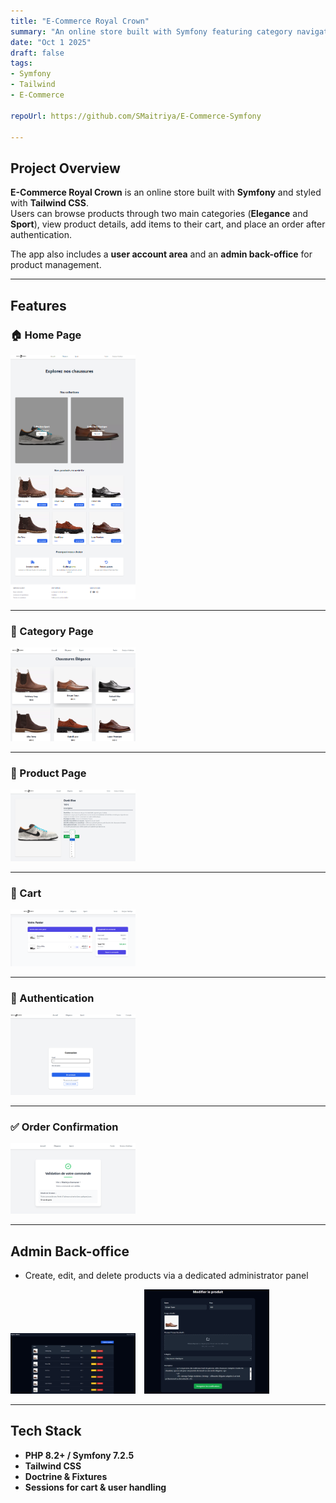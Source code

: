 ```yaml
---
title: "E-Commerce Royal Crown"
summary: "An online store built with Symfony featuring category navigation, shopping cart, authentication, and order confirmation."
date: "Oct 1 2025"
draft: false
tags:
- Symfony
- Tailwind
- E-Commerce

repoUrl: https://github.com/SMaitriya/E-Commerce-Symfony

---
```


## Project Overview

**E-Commerce Royal Crown** is an online store built with **Symfony** and styled with **Tailwind CSS**.  
Users can browse products through two main categories (**Elegance** and **Sport**), view product details, add items to their cart, and place an order after authentication.

The app also includes a **user account area** and an **admin back-office** for product management.

---

## Features

### 🏠 Home Page

<img src="https://raw.githubusercontent.com/SMaitriya/Portfolio/main/public/images/royalcrown/home.png" width="200" style="display:inline-block; margin-right:10px;" />

---

### 👟 Category Page

<img src="https://raw.githubusercontent.com/SMaitriya/Portfolio/main/public/images/royalcrown/categorie.png" width="200" style="display:inline-block; margin-right:10px;" />

---

### 📄 Product Page

<img src="https://raw.githubusercontent.com/SMaitriya/Portfolio/main/public/images/royalcrown/produit.png" width="200" style="display:inline-block; margin-right:10px;" />

---

### 🛒 Cart

<img src="https://raw.githubusercontent.com/SMaitriya/Portfolio/main/public/images/royalcrown/cart.png" width="200" style="display:inline-block; margin-right:10px;" />

---

### 🔐 Authentication

<img src="https://raw.githubusercontent.com/SMaitriya/Portfolio/main/public/images/royalcrown/login.png" width="200" style="display:inline-block; margin-right:10px;" />

---

### ✅ Order Confirmation

<img src="https://raw.githubusercontent.com/SMaitriya/Portfolio/main/public/images/royalcrown/confirmation.png" width="200" style="display:inline-block; margin-right:10px;" />

---

## Admin Back-office

- Create, edit, and delete products via a dedicated administrator panel


<img src="https://raw.githubusercontent.com/SMaitriya/Portfolio/main/public/images/royalcrown/admin.png" width="200" style="display:inline-block; margin-right:10px;" />
<img src="https://raw.githubusercontent.com/SMaitriya/Portfolio/main/public/images/royalcrown/modifier.png" width="200" style="display:inline-block; margin-right:10px;" />

---

## Tech Stack

- **PHP 8.2+ / Symfony 7.2.5**
- **Tailwind CSS**
- **Doctrine & Fixtures**
- **Sessions for cart & user handling**
